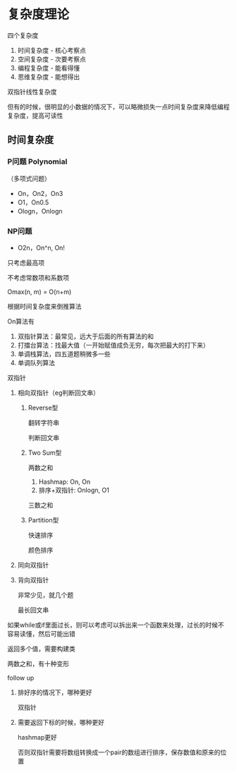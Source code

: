 # 复杂度理论

四个复杂度

1. 时间复杂度 - 核心考察点
2. 空间复杂度 - 次要考察点
3. 编程复杂度 - 能看得懂
4. 思维复杂度 - 能想得出



双指针线性复杂度

但有的时候，很明显的小数据的情况下，可以略微损失一点时间复杂度来降低编程复杂度，提高可读性



## 时间复杂度

### P问题 Polynomial

（多项式问题）

- On，On2，On3
- O1，On0.5
- Ologn，Onlogn



### NP问题

- O2n，On^n, On!

只考虑最高项

不考虑常数项和系数项



Omax(n, m) = O(n+m)





根据时间复杂度来倒推算法



On算法有

1. 双指针算法：最常见，远大于后面的所有算法的和
2. 打擂台算法：找最大值（一开始赋值成负无穷，每次把最大的打下来）
3. 单调栈算法，四五道题稍微多一些
4. 单调队列算法



双指针

1. 相向双指针（eg判断回文串）

   1. Reverse型

      翻转字符串

      判断回文串

   2. Two Sum型

      两数之和

      1. Hashmap: On, On
      2. 排序+双指针: Onlogn, O1

      三数之和

   3. Partition型

      快速排序

      颜色排序

2. 同向双指针

3. 背向双指针

   非常少见，就几个题

   最长回文串



如果while或if里面过长，则可以考虑可以拆出来一个函数来处理，过长的时候不容易读懂，然后可能出错



返回多个值，需要构建类



两数之和，有十种变形

follow up

1. 排好序的情况下，哪种更好

   双指针

2. 需要返回下标的时候，哪种更好

   hashmap更好

   否则双指针需要将数组转换成一个pair的数组进行排序，保存数值和原来的位置

